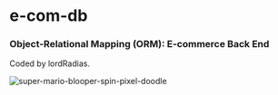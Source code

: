 # e-com-db
### Object-Relational Mapping (ORM): E-commerce Back End

Coded by lordRadias.


![super-mario-blooper-spin-pixel-doodle](https://user-images.githubusercontent.com/81959922/221728537-930059d9-cc08-460b-9cb2-99feef80bd3a.gif)

